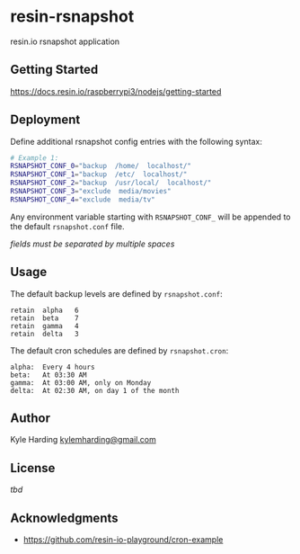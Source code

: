 # resin-rsnapshot

resin.io rsnapshot application

## Getting Started

https://docs.resin.io/raspberrypi3/nodejs/getting-started

## Deployment

Define additional rsnapshot config entries with the following syntax:
```bash
# Example 1:
RSNAPSHOT_CONF_0="backup  /home/  localhost/"
RSNAPSHOT_CONF_1="backup  /etc/  localhost/"
RSNAPSHOT_CONF_2="backup  /usr/local/  localhost/"
RSNAPSHOT_CONF_3="exclude  media/movies"
RSNAPSHOT_CONF_4="exclude  media/tv"
```

Any environment variable starting with `RSNAPSHOT_CONF_` will
be appended to the default `rsnapshot.conf` file.

_fields must be separated by multiple spaces_

## Usage

The default backup levels are defined by `rsnapshot.conf`:
```
retain	alpha	6
retain	beta	7
retain	gamma	4
retain	delta	3
```

The default cron schedules are defined by `rsnapshot.cron`:
```
alpha:	Every 4 hours
beta:	At 03:30 AM
gamma:	At 03:00 AM, only on Monday
delta:	At 02:30 AM, on day 1 of the month
```

## Author

Kyle Harding <kylemharding@gmail.com>

## License

_tbd_

## Acknowledgments

* https://github.com/resin-io-playground/cron-example
